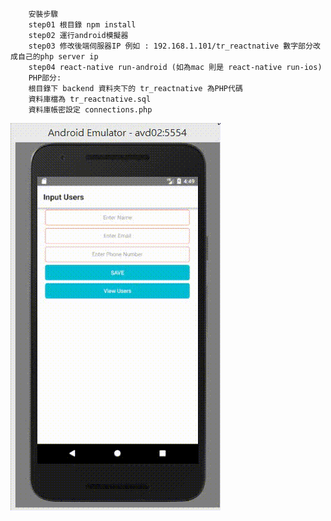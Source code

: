 ```
    安裝步驟
    step01 根目錄 npm install
    step02 運行android模擬器
    step03 修改後端伺服器IP 例如 : 192.168.1.101/tr_reactnative 數字部分改成自己的php server ip  
    step04 react-native run-android (如為mac 則是 react-native run-ios)
    PHP部分:
    根目錄下 backend 資料夾下的 tr_reactnative 為PHP代碼
    資料庫檔為 tr_reactnative.sql
    資料庫帳密設定 connections.php
```
![image](https://github.com/a68727739/rn_with_php/blob/master/demo01.gif)
  
